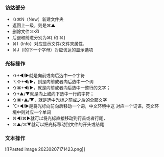 ### 访达部分

-   ⇧⌘N（New）新建文件夹
-   返回上一级，则是⌘▲
-   删除文件⌘⌫
-   后退和前进分别为⌘[ 和 ⌘]
-   ⌘I（Info）对应显示文件/文件夹属性，
-   ⌘J（I的下一个字母）对应访达的显示选项

### 光标操作

-   ⇧+◀︎/▶︎就是向前或向后选中一个字符
-   ⌥⇧+◀︎/▶︎，则是向前或者向后选中一个词
-   ⇧⌘+◀︎/▶︎，就是向前或者向后选中一整行的文字；
-   ⇧+▲/▼就是向上或向下选中一行的字符；
-   ⇧⌘+▲/▼，就是选中光标之前或之后的全部文字
-   ⌥+◀︎/▶︎是将光标向前向后移动一个词，中文环境中这 对应一个词语，英文环境中则对应一个单词
-   ⌘◀︎/⌘▶︎就可以将光标直接移动到行首或者行尾，
-   ⌘▲/⌘▼就可以把光标移动到文件的开头或结尾

### 文本操作
![[Pasted image 20230207171423.png]]
